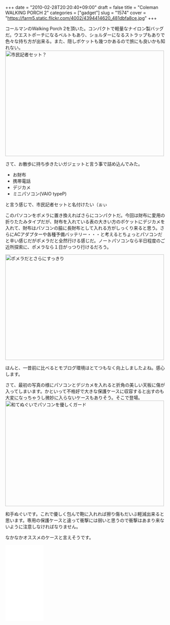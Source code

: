 +++
date = "2010-02-28T20:20:40+09:00"
draft = false
title = "Coleman WALKING PORCH 2"
categories = ["gadget"]
slug = "1574"
cover = "https://farm5.static.flickr.com/4002/4394414620_481dbfa8ce.jpg"
+++

コールマンのWalking Porch 2を頂いた。コンパクトで軽量なナイロン製バッグだ。ウエストポーチになるベルトもあり、ショルダーになるストラップもありで色々な持ち方が出来る。また、隠しポケットも幾つかあるので旅にも良いかも知れない。
<a title="市民記者セット？ by けるる, on Flickr" href="https://www.flickr.com/photos/keruru/4394414620/"><img src="https://farm5.static.flickr.com/4002/4394414620_481dbfa8ce.jpg" alt="市民記者セット？" width="500" height="333" /></a>

さて、お散歩に持ち歩きたいガジェットと言う事で詰め込んでみた。
<ul>
	<li>お財布</li>
	<li>携帯電話</li>
	<li>デジカメ</li>
	<li>ミニパソコン(VAIO typeP)</li>
</ul>
と言う感じで、市民記者セットと名付けたい（ぉぃ

このパソコンをポメラに置き換えればさらにコンパクトだ。今回は財布に愛用の折りたたみタイプだが、財布を入れている表の大きい方のポケットにデジカメを入れて、財布はパソコンの脇に長財布として入れる方がしっくり来ると思う。さらにACアダプターや各種予備バッテリー・・・と考えるとちょっとパソコンだと辛い感じだがポメラだと全然行ける感じだ。ノートパソコンなら半日程度のご近所探索に、ポメラなら１日がっつり行けるだろう。

<a title="ポメラだとさらにすっきり by けるる, on Flickr" href="https://www.flickr.com/photos/keruru/4394409458/"><img src="https://farm5.static.flickr.com/4068/4394409458_5b79272cf5.jpg" alt="ポメラだとさらにすっきり" width="500" height="333" /></a>

ほんと、一昔前に比べるとモブログ環境はとてつもなく向上しましたよね。感心します。

さて、最初の写真の様にパソコンとデジカメを入れると折角の美しい天板に傷が入ってしまいます。かといって不格好で大きな保護ケースに収容すると出すのも大変になっちゃうし微妙に入らないケースもありそう。そこで登場。
<a title="和てぬぐいでパソコンを優しくガード by けるる, on Flickr" href="https://www.flickr.com/photos/keruru/4393638541/"><img src="https://farm5.static.flickr.com/4048/4393638541_1178385906.jpg" alt="和てぬぐいでパソコンを優しくガード" width="500" height="333" /></a>

和手ぬぐいです。これで優しく包んで鞄に入れれば擦り傷もだいぶ軽減出来ると思います。専用の保護ケースと違って衝撃には弱いと思うので衝撃はあまり来ないように注意しなければなりません。

なかなかオススメのケースと言えそうです。

<iframe style="width:120px;height:240px;" marginwidth="0" marginheight="0" scrolling="no" frameborder="0" src="//rcm-fe.amazon-adsystem.com/e/cm?lt1=_blank&bc1=000000&IS2=1&bg1=FFFFFF&fc1=000000&lc1=0000FF&t=kerurudigit-22&language=ja_JP&o=9&p=8&l=as4&m=amazon&f=ifr&ref=as_ss_li_til&asins=B00QGM05MO&linkId=05fa76fd194396bd33444bf6b830f5b3"></iframe>
